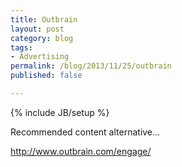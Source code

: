 ```yaml
---
title: Outbrain
layout: post
category: blog
tags:
- Advertising
permalink: /blog/2013/11/25/outbrain
published: false

---
```

{% include JB/setup %}
<div id="node-296" class="node node-blog node-promoted node-unpublished">
  <div class="content clearfix">
    <div class="field field-name-body field-type-text-with-summary field-label-hidden"><div class="field-items"><div class="field-item even"><p>Recommended content alternative...</p>
<p><a href="http://www.outbrain.com/engage/">http://www.outbrain.com/engage/</a></p>
</div></div></div>  </div>
</div>
